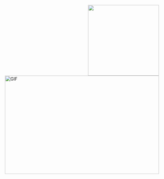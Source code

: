 <br/><br/>

<img align='right' src="https://media.giphy.com/media/M9gbBd9nbDrOTu1Mqx/giphy.gif" width="230">
<img align="right" alt="GIF" src="https://github.com/abhisheknaiidu/abhisheknaiidu/blob/master/code.gif?raw=true" width="500" height="320" />
